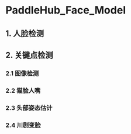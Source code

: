# PaddleHub_Face_Model

## 1. 人脸检测

## 2. 关键点检测
### 2.1 图像检测

### 2.2 猫脸人嘴

### 2.3 头部姿态估计

### 2.4 川剧变脸

